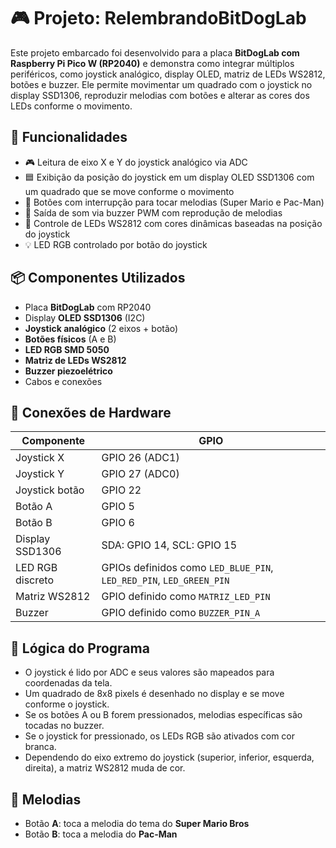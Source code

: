 # 🎮 Projeto: RelembrandoBitDogLab

Este projeto embarcado foi desenvolvido para a placa **BitDogLab com Raspberry Pi Pico W (RP2040)** e demonstra como integrar múltiplos periféricos, como joystick analógico, display OLED, matriz de LEDs WS2812, botões e buzzer. Ele permite movimentar um quadrado com o joystick no display SSD1306, reproduzir melodias com botões e alterar as cores dos LEDs conforme o movimento.

## 🧰 Funcionalidades

- 🎮 Leitura de eixo X e Y do joystick analógico via ADC
- 🟦 Exibição da posição do joystick em um display OLED SSD1306 com um quadrado que se move conforme o movimento
- 🔘 Botões com interrupção para tocar melodias (Super Mario e Pac-Man)
- 🎵 Saída de som via buzzer PWM com reprodução de melodias
- 🌈 Controle de LEDs WS2812 com cores dinâmicas baseadas na posição do joystick
- 💡 LED RGB controlado por botão do joystick

## 📦 Componentes Utilizados

- Placa **BitDogLab** com RP2040
- Display **OLED SSD1306** (I2C)
- **Joystick analógico** (2 eixos + botão)
- **Botões físicos** (A e B)
- **LED RGB SMD 5050**
- **Matriz de LEDs WS2812**
- **Buzzer piezoelétrico**
- Cabos e conexões

## 🔌 Conexões de Hardware

| Componente         | GPIO       |
|--------------------|------------|
| Joystick X         | GPIO 26 (ADC1) |
| Joystick Y         | GPIO 27 (ADC0) |
| Joystick botão     | GPIO 22    |
| Botão A            | GPIO 5     |
| Botão B            | GPIO 6     |
| Display SSD1306    | SDA: GPIO 14, SCL: GPIO 15 |
| LED RGB discreto   | GPIOs definidos como `LED_BLUE_PIN`, `LED_RED_PIN`, `LED_GREEN_PIN` |
| Matriz WS2812      | GPIO definido como `MATRIZ_LED_PIN` |
| Buzzer             | GPIO definido como `BUZZER_PIN_A` |

## 🧠 Lógica do Programa

- O joystick é lido por ADC e seus valores são mapeados para coordenadas da tela.
- Um quadrado de 8x8 pixels é desenhado no display e se move conforme o joystick.
- Se os botões A ou B forem pressionados, melodias específicas são tocadas no buzzer.
- Se o joystick for pressionado, os LEDs RGB são ativados com cor branca.
- Dependendo do eixo extremo do joystick (superior, inferior, esquerda, direita), a matriz WS2812 muda de cor.

## 🎼 Melodias

- Botão **A**: toca a melodia do tema do **Super Mario Bros**
- Botão **B**: toca a melodia do **Pac-Man**

